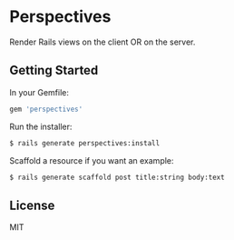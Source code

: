 # Perspectives

Render Rails views on the client OR on the server.

## Getting Started

In your Gemfile:

```ruby
gem 'perspectives'
```

Run the installer:

```sh
$ rails generate perspectives:install
```

Scaffold a resource if you want an example:

```sh
$ rails generate scaffold post title:string body:text
```

## License
MIT
